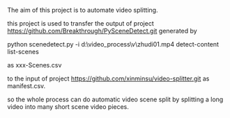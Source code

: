 The aim of this project is to automate video splitting.

this project is used to transfer the output of project https://github.com/Breakthrough/PySceneDetect.git generated by

python scenedetect.py -i d:\video_process\v\zhudi01.mp4 detect-content list-scenes

as xxx-Scenes.csv

to the input of project https://github.com/xinminsu/video-splitter.git as manifest.csv.

so the whole process can do automatic video scene split by splitting a long video into many short scene video pieces.
